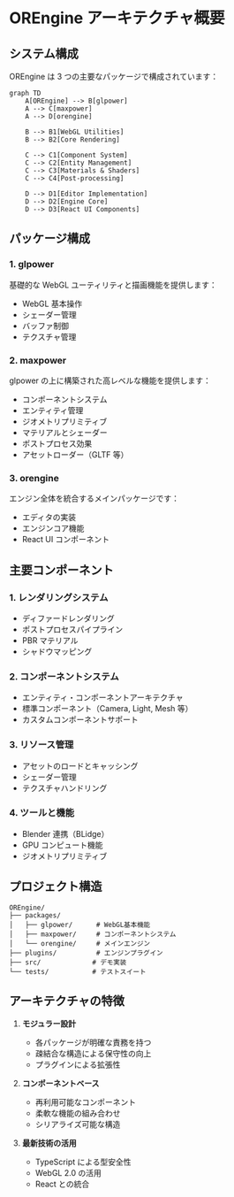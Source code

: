# OREngine アーキテクチャ概要

## システム構成

OREngine は 3 つの主要なパッケージで構成されています：

```mermaid
graph TD
    A[OREngine] --> B[glpower]
    A --> C[maxpower]
    A --> D[orengine]

    B --> B1[WebGL Utilities]
    B --> B2[Core Rendering]

    C --> C1[Component System]
    C --> C2[Entity Management]
    C --> C3[Materials & Shaders]
    C --> C4[Post-processing]

    D --> D1[Editor Implementation]
    D --> D2[Engine Core]
    D --> D3[React UI Components]
```

## パッケージ構成

### 1. glpower

基礎的な WebGL ユーティリティと描画機能を提供します：

- WebGL 基本操作
- シェーダー管理
- バッファ制御
- テクスチャ管理

### 2. maxpower

glpower の上に構築された高レベルな機能を提供します：

- コンポーネントシステム
- エンティティ管理
- ジオメトリプリミティブ
- マテリアルとシェーダー
- ポストプロセス効果
- アセットローダー（GLTF 等）

### 3. orengine

エンジン全体を統合するメインパッケージです：

- エディタの実装
- エンジンコア機能
- React UI コンポーネント

## 主要コンポーネント

### 1. レンダリングシステム

- ディファードレンダリング
- ポストプロセスパイプライン
- PBR マテリアル
- シャドウマッピング

### 2. コンポーネントシステム

- エンティティ・コンポーネントアーキテクチャ
- 標準コンポーネント（Camera, Light, Mesh 等）
- カスタムコンポーネントサポート

### 3. リソース管理

- アセットのロードとキャッシング
- シェーダー管理
- テクスチャハンドリング

### 4. ツールと機能

- Blender 連携（BLidge）
- GPU コンピュート機能
- ジオメトリプリミティブ

## プロジェクト構造

```
OREngine/
├── packages/
│   ├── glpower/      # WebGL基本機能
│   ├── maxpower/     # コンポーネントシステム
│   └── orengine/     # メインエンジン
├── plugins/          # エンジンプラグイン
├── src/             # デモ実装
└── tests/           # テストスイート
```

## アーキテクチャの特徴

1. **モジュラー設計**

   - 各パッケージが明確な責務を持つ
   - 疎結合な構造による保守性の向上
   - プラグインによる拡張性

2. **コンポーネントベース**

   - 再利用可能なコンポーネント
   - 柔軟な機能の組み合わせ
   - シリアライズ可能な構造

3. **最新技術の活用**
   - TypeScript による型安全性
   - WebGL 2.0 の活用
   - React との統合
